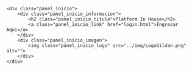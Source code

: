 <!DOCTYPE html>
<html lang="en">
<head>
    <meta charset="UTF-8">
    <meta http-equiv="X-UA-Compatible" content="IE=edge">
    <meta name="viewport" content="width=device-width, initial-scale=1.0">
    <title>Platform In House</title>
    <link rel="stylesheet" href="../css/estilos.css">
    <link rel="stylesheet" href="https://cdn.jsdelivr.net/npm/bootstrap-icons@1.10.3/font/bootstrap-icons.css">
</head>
<body>
    
    <div class="panel_inicio">
        <div class="panel_inicio_informacion">
            <h2 class="panel_inicio_titulo">Platform In House</h2>
            <a class="panel_inicio_link" href="login.html">Ingresar Aqui</a>
        </div>
        <div class="panel_inicio_imagen">
            <img class="panel_inicio_logo" src="../img/LogoGildan.png" alt="">
        </div>
    </div>

</body>

</html>
